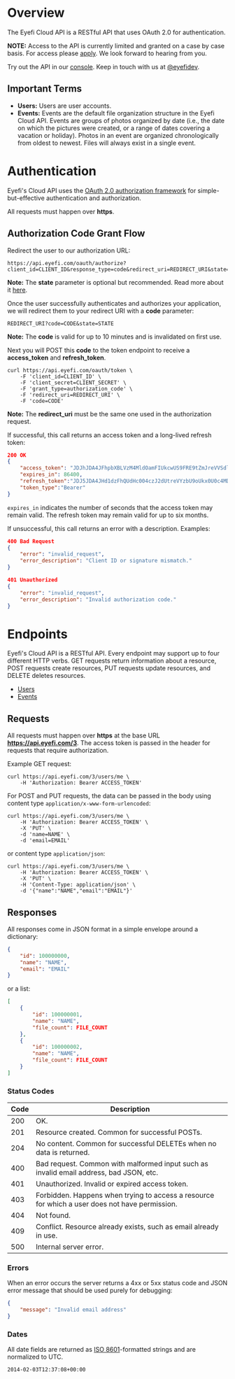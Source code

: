 # Overview

The Eyefi Cloud API is a RESTful API that uses OAuth 2.0 for authentication.

**NOTE:** Access to the API is currently limited and granted on a case by case basis. For access please [apply](http://bit.ly/eyefiapiform). We look forward to hearing from you.

Try out the API in our [console](http://bit.ly/eyefiapiconsole). Keep in touch with us at [@eyefidev](https://twitter.com/eyefidev).

## Important Terms

* **Users:** Users are user accounts.
* **Events:** Events are the default file organization structure in the Eyefi Cloud API. Events are groups of photos organized by date (i.e., the date on which the pictures were created, or a range of dates covering a vacation or holiday). Photos in an event are organized chronologically from oldest to newest. Files will always exist in a single event.

# Authentication

Eyefi's Cloud API uses the [OAuth 2.0 authorization framework](http://tools.ietf.org/html/rfc6749) 
for simple-but-effective authentication and authorization.

All requests must happen over **https**.

## Authorization Code Grant Flow

Redirect the user to our authorization URL:

```
https://api.eyefi.com/oauth/authorize?client_id=CLIENT_ID&response_type=code&redirect_uri=REDIRECT_URI&state=STATE
```

**Note:** The **state** parameter is optional but recommended. Read more about it [here](http://tools.ietf.org/html/rfc6749#section-4.1.1).

Once the user successfully authenticates and authorizes your application, we will redirect them to your redirect URI with a **code** parameter:

```
REDIRECT_URI?code=CODE&state=STATE
```

**Note:** The **code** is valid for up to 10 minutes and is invalidated on first use.

Next you will POST this **code** to the token endpoint to receive a **access_token** and **refresh_token**.

```
curl https://api.eyefi.com/oauth/token \
    -F 'client_id=CLIENT_ID' \
    -F 'client_secret=CLIENT_SECRET' \
    -F 'grant_type=authorization_code' \
    -F 'redirect_uri=REDIRECT_URI' \
    -F 'code=CODE'
```

**Note:** The **redirect_uri** must be the same one used in the authorization request.

If successful, this call returns an access token and a long-lived refresh 
token:

```JSON
200 OK
{
    "access_token": "JDJhJDA4JFhpbXBLVzM4MldOamFIUkcwUS9FRE9tZmJreVVSdlROVWdlY0VSbGpOcjlTcGlYRlRkNzZT",
    "expires_in": 86400,
    "refresh_token":"JDJ5JDA4JHd1dzFhQUdHc004czJ2dUtreVYzbU9oUkx0U0c4MDJhTjNnWjZMc1pwYTVuTXBzRUNuYklh",
    "token_type":"Bearer"
}
```

`expires_in` indicates the number of seconds that the access token may remain 
valid. The refresh token may remain valid for up to six months.

If unsuccessful, this call returns an error with a description. Examples:

```JSON
400 Bad Request
{
    "error": "invalid_request",
    "error_description": "Client ID or signature mismatch."
}
```

```JSON
401 Unauthorized
{
    "error": "invalid_request",
    "error_description": "Invalid authorization code."
}
```

# Endpoints

Eyefi's Cloud API is a RESTful API. Every endpoint may support up to four different 
HTTP verbs. GET requests return information about a resource, POST requests 
create resources, PUT requests update resources, and DELETE deletes resources.

* [Users](endpoints/users.md)
* [Events](endpoints/events.md)

## Requests

All requests must happen over **https** at the base URL 
**https://api.eyefi.com/3**. The access token is passed in the header for 
requests that require authorization.

Example GET request:

```
curl https://api.eyefi.com/3/users/me \
    -H 'Authorization: Bearer ACCESS_TOKEN'
```

For POST and PUT requests, the data can be passed in the body using content 
type `application/x-www-form-urlencoded`:

```
curl https://api.eyefi.com/3/users/me \
    -H 'Authorization: Bearer ACCESS_TOKEN' \
    -X 'PUT' \
    -d 'name=NAME' \
    -d 'email=EMAIL'
```

or content type `application/json`:

```
curl https://api.eyefi.com/3/users/me \
    -H 'Authorization: Bearer ACCESS_TOKEN' \
    -X 'PUT' \
    -H 'Content-Type: application/json' \
    -d '{"name":"NAME","email":"EMAIL"}'
```

## Responses

All responses come in JSON format in a simple envelope around a dictionary:

```JSON
{
    "id": 100000000,
    "name": "NAME",
    "email": "EMAIL"
}
```

or a list:

```JSON
[
    {
        "id": 100000001,
        "name": "NAME",
        "file_count": FILE_COUNT
    },
    {
        "id": 100000002,
        "name": "NAME",
        "file_count": FILE_COUNT
    }
]
```

### Status Codes

| Code | Description |
|--------|-------------|
| 200 | OK. |
| 201 | Resource created. Common for successful POSTs. |
| 204 | No content. Common for successful DELETEs when no data is returned. |
| 400 | Bad request. Common with malformed input such as invalid email address, bad JSON, etc. |
| 401 | Unauthorized. Invalid or expired access token. |
| 403 | Forbidden. Happens when trying to access a resource for which a user does not have permission. |
| 404 | Not found. |
| 409 | Conflict. Resource already exists, such as email already in use. |
| 500 | Internal server error. |

### Errors

When an error occurs the server returns a 4xx or 5xx status code and JSON error message that should be used purely for debugging:

```JSON
{
    "message": "Invalid email address"
}
```

### Dates

All date fields are returned as [ISO 8601](https://www.google.com/search?q=%22ISO+8601%22)-formatted strings and are normalized to UTC.

```
2014-02-03T12:37:08+00:00
```
